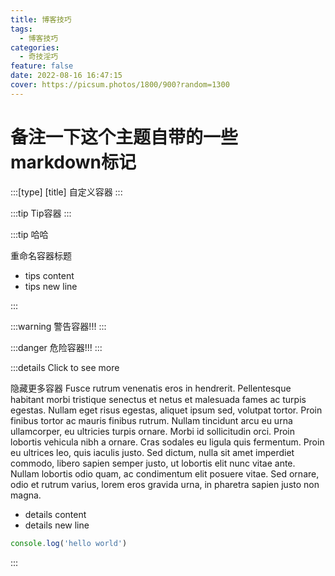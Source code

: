 ```yaml
---
title: 博客技巧
tags:
  - 博客技巧
categories:
  - 奇技淫巧
feature: false
date: 2022-08-16 16:47:15
cover: https://picsum.photos/1800/900?random=1300
---
```

# 备注一下这个主题自带的一些markdown标记

:::[type] [title]
自定义容器
:::

:::tip
Tip容器
:::

:::tip 哈哈

重命名容器标题

- tips content
- tips new line

:::

:::warning
警告容器!!!
:::

:::danger
危险容器!!!
:::

:::details Click to see more

隐藏更多容器
Fusce rutrum venenatis eros in hendrerit. Pellentesque habitant morbi tristique senectus et netus et malesuada fames ac turpis egestas. Nullam eget risus egestas, aliquet ipsum sed, volutpat tortor. Proin finibus tortor ac mauris finibus rutrum. Nullam tincidunt arcu eu urna ullamcorper, eu ultricies turpis ornare. Morbi id sollicitudin orci. Proin lobortis vehicula nibh a ornare. Cras sodales eu ligula quis fermentum. Proin eu ultrices leo, quis iaculis justo. Sed dictum, nulla sit amet imperdiet commodo, libero sapien semper justo, ut lobortis elit nunc vitae ante. Nullam lobortis odio quam, ac condimentum elit posuere vitae. Sed ornare, odio et rutrum varius, lorem eros gravida urna, in pharetra sapien justo non magna.

- details content
- details new line

```javascript
console.log('hello world')
```

:::